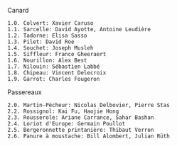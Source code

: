 Canard

    1.0. Colvert: Xavier Caruso
    1.1. Sarcelle: David Ayotte, Antoine Leudière
    1.2. Tadorne: Elisa Sasso
    1.3. Pilet: David Roe
    1.4. Souchet: Joseph Musleh
    1.5. Siffleur: France Gheeraert
    1.6. Nourillon: Alex Best
    1.7. Nilouin: Sébastien Labbé
    1.8. Chipeau: Vincent Delecroix
    1.9. Garrot: Charles Fougeron

Passereaux

    2.0. Martin-Pécheur: Nicolas Delbovier, Pierre Stas
    2.2. Rossignol: Kai Fu, Haojie Hong
    2.3. Rousserole: Ariane Carrance, Sahar Bashan
    2.4. Loriot d'Europe: Germain Poullot
    2.5. Bergeronnette printanière: Thibaut Verron
    2.6. Panure à moustache: Bill Alombert, Julian Rüth
